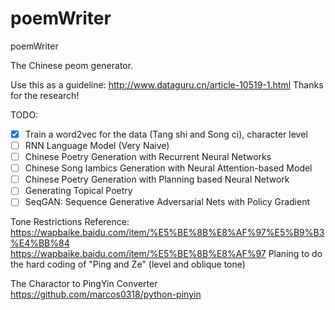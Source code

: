 # poemWriter
poemWriter

The Chinese peom generator.

Use this as a guideline:
http://www.dataguru.cn/article-10519-1.html
Thanks for the research!

TODO:
- [X] Train a word2vec for the data (Tang shi and Song ci), character level
- [ ] RNN Language Model (Very Naive)
- [ ] Chinese Poetry Generation with Recurrent Neural Networks
- [ ] Chinese Song Iambics Generation with Neural Attention-based Model
- [ ] Chinese Poetry Generation with Planning based Neural Network
- [ ] Generating Topical Poetry
- [ ] SeqGAN: Sequence Generative Adversarial Nets with Policy Gradient

Tone Restrictions
Reference:
https://wapbaike.baidu.com/item/%E5%BE%8B%E8%AF%97%E5%B9%B3%E4%BB%84
https://wapbaike.baidu.com/item/%E5%BE%8B%E8%AF%97
Planing to do the hard coding of "Ping and Ze" (level and oblique tone)


The Charactor to PingYin Converter
https://github.com/marcos0318/python-pinyin



